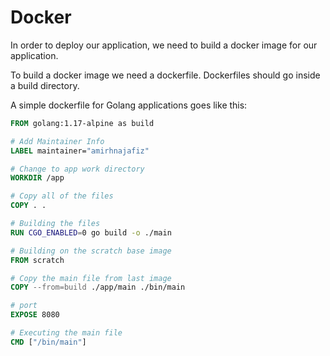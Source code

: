 # Docker

In order to deploy our application, we need to build a docker image for our application.

To build a docker image we need a dockerfile. Dockerfiles should go inside a build directory.

A simple dockerfile for Golang applications goes like this:
```Dockerfile
FROM golang:1.17-alpine as build

# Add Maintainer Info
LABEL maintainer="amirhnajafiz"

# Change to app work directory
WORKDIR /app

# Copy all of the files
COPY . .

# Building the files
RUN CGO_ENABLED=0 go build -o ./main

# Building on the scratch base image
FROM scratch

# Copy the main file from last image
COPY --from=build ./app/main ./bin/main

# port
EXPOSE 8080

# Executing the main file
CMD ["/bin/main"]
```

